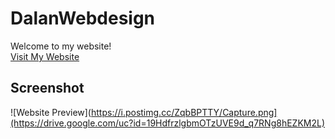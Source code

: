 # DalanWebdesign

Welcome to my website!  
[Visit My Website](https://dalanwebdesign.netlify.app)

## Screenshot
![Website Preview](https://i.postimg.cc/ZqbBPTTY/Capture.png](https://drive.google.com/uc?id=19HdfrzlgbmOTzUVE9d_q7RNg8hEZKM2L)
